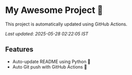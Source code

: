 # My Awesome Project 🚀

This project is automatically updated using GitHub Actions.

_Last updated: 2025-05-28 02:22:05 IST_

## Features
- Auto-update README using Python 🐍
- Auto Git push with GitHub Actions 🤖
